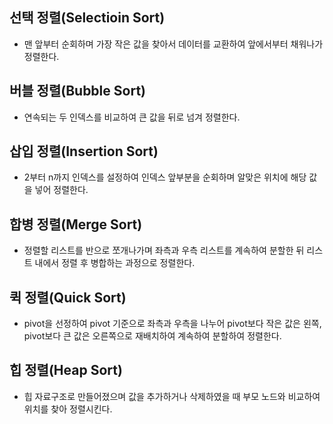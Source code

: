 ## 선택 정렬(Selectioin Sort)

- 맨 앞부터 순회하며 가장 작은 값을 찾아서 데이터를 교환하여 앞에서부터 채워나가 정렬한다.

## 버블 정렬(Bubble Sort)

- 연속되는 두 인덱스를 비교하여 큰 값을 뒤로 넘겨 정렬한다.

## 삽입 정렬(Insertion Sort)

- 2부터 n까지 인덱스를 설정하여 인덱스 앞부분을 순회하며 알맞은 위치에 해당 값을 넣어 정렬한다.

## 합병 정렬(Merge Sort)

- 정렬할 리스트를 반으로 쪼개나가며 좌측과 우측 리스트를 계속하여 분할한 뒤 리스트 내에서 정렬 후 병합하는 과정으로 정렬한다.

## 퀵 정렬(Quick Sort)

- pivot을 선정하여 pivot 기준으로 좌측과 우측을 나누어 pivot보다 작은 값은 왼쪽, pivot보다 큰 값은 오른쪽으로 재배치하여 계속하여 분할하여 정렬한다.

## 힙 정렬(Heap Sort)

- 힙 자료구조로 만들어졌으며 값을 추가하거나 삭제하였을 때 부모 노드와 비교하여 위치를 찾아 정렬시킨다.